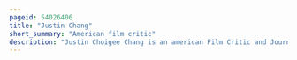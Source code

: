 ```yaml
---
pageid: 54026406
title: "Justin Chang"
short_summary: "American film critic"
description: "Justin Choigee Chang is an american Film Critic and Journalist. The Man is scheduled to join the new Yorker in february 2024. He previously worked for the Los angeles Times and Variety."
---
```


